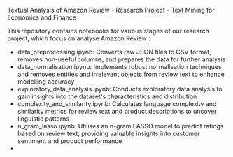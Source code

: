 Textual Analysis of Amazon Review - Research Project - Text Mining for Economics and Finance

This repository contains notebooks for various stages of our research project, which focus on analyse Amazon Review :

- data_preprocessing.ipynb: Converts raw JSON files to CSV format, removes non-useful columns, and prepares the data for further analysis
- data_normalisation.ipynb: Implements robust normalisation techniques and removes entities and irrelevant objects from review text to enhance modelling accuracy
- exploratory_data_analysis.ipynb: Conducts exploratory data analysis to gain insights into the dataset's characteristics and distribution
- complexity_and_similarity.ipynb: Calculates language complexity and similarity metrics for review text and product descriptions to uncover linguistic patterns
- n_gram_lasso.ipynb: Utilises an n-gram LASSO model to predict ratings based on review text, providing valuable insights into customer sentiment and product performance
- 
